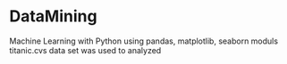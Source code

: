# DataMining
Machine Learning with Python
using pandas, matplotlib, seaborn moduls
titanic.cvs data set was used to analyzed
